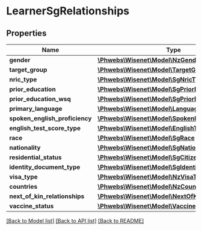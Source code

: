 # LearnerSgRelationships

## Properties
Name | Type | Description | Notes
------------ | ------------- | ------------- | -------------
**gender** | [**\Phwebs\Wisenet\Model\NzGender**](NzGender.md) |  | [optional] 
**target_group** | [**\Phwebs\Wisenet\Model\TargetGroupClient**](TargetGroupClient.md) |  | [optional] 
**nric_type** | [**\Phwebs\Wisenet\Model\SgNricType**](SgNricType.md) |  | [optional] 
**prior_education** | [**\Phwebs\Wisenet\Model\SgPriorEducation**](SgPriorEducation.md) |  | [optional] 
**prior_education_wsq** | [**\Phwebs\Wisenet\Model\SgPriorEducationWsq**](SgPriorEducationWsq.md) |  | [optional] 
**primary_language** | [**\Phwebs\Wisenet\Model\Language**](Language.md) |  | [optional] 
**spoken_english_proficiency** | [**\Phwebs\Wisenet\Model\SpokenEnglishProficiency**](SpokenEnglishProficiency.md) |  | [optional] 
**english_test_score_type** | [**\Phwebs\Wisenet\Model\EnglishTestScoreType**](EnglishTestScoreType.md) |  | [optional] 
**race** | [**\Phwebs\Wisenet\Model\SgRace**](SgRace.md) |  | [optional] 
**nationality** | [**\Phwebs\Wisenet\Model\SgNationality**](SgNationality.md) |  | [optional] 
**residential_status** | [**\Phwebs\Wisenet\Model\SgCitizenPrStatus**](SgCitizenPrStatus.md) |  | [optional] 
**identity_document_type** | [**\Phwebs\Wisenet\Model\SgIdentityDocumentType**](SgIdentityDocumentType.md) |  | [optional] 
**visa_type** | [**\Phwebs\Wisenet\Model\NzVisaType**](NzVisaType.md) |  | [optional] 
**countries** | [**\Phwebs\Wisenet\Model\NzCountry[]**](NzCountry.md) |  | [optional] 
**next_of_kin_relationships** | [**\Phwebs\Wisenet\Model\NextOfKinRelationship[]**](NextOfKinRelationship.md) |  | [optional] 
**vaccine_status** | [**\Phwebs\Wisenet\Model\VaccineStatus**](VaccineStatus.md) |  | [optional] 

[[Back to Model list]](../../README.md#documentation-for-models) [[Back to API list]](../../README.md#documentation-for-api-endpoints) [[Back to README]](../../README.md)

